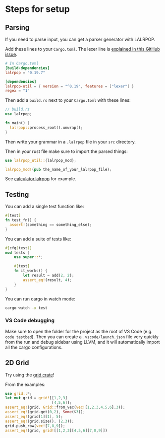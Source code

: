 # Steps for setup
## Parsing
If you need to parse input, you can get a parser generator with LALRPOP.

Add these lines to your `Cargo.toml`. The lexer line is [explained in this GitHub issue](https://github.com/lalrpop/lalrpop/issues/650#issuecomment-1032308454).

```toml
# In Cargo.toml
[build-dependencies]
lalrpop = "0.19.7"

[dependencies]
lalrpop-util = { version = "^0.19", features = ["lexer"] }
regex = "1"
```

Then add a `build.rs` next to your `Cargo.toml` with these lines:
```rust
// build.rs
use lalrpop;

fn main() {
  lalrpop::process_root().unwrap();
}
```

Then write your grammar in a `.lalrpop` file in your `src` directory.

Then in your rust file make sure to import the parsed things:
```rust
use lalrpop_util::{lalrpop_mod};

lalrpop_mod!(pub the_name_of_your_lalrpop_file);
```

See [calculator.lalrpop](../testbed/src/calculator.lalrpop) for example.

## Testing
You can add a single test function like:

```rust
#[test]
fn test_fn() {
  assert!(something == something_else);
}
```

You can add a suite of tests like:

```rust
#[cfg(test)]
mod tests {
    use super::*;

    #[test]
    fn it_works() {
        let result = add(2, 2);
        assert_eq!(result, 4);
    }
}
```

You can run cargo in watch mode:
```zsh
cargo watch -x test
```

### VS Code debugging
Make sure to open the folder for the project as the root of VS Code (e.g. `code testbed`). Then you can create a `.vscode/launch.json` file very quickly from the run and debug sidebar using LLVM, and it will automatically import all the cargo configurations.

## 2D Grid
Try using the [grid crate](https://docs.rs/grid/latest/grid/index.html)!

From the examples:

```rust
use grid::*;
let mut grid = grid![[1,2,3]
                     [4,5,6]];
assert_eq!(grid, Grid::from_vec(vec![1,2,3,4,5,6],3));
assert_eq!(grid.get(0,2), Some(&3));
assert_eq!(grid[1][1], 5);
assert_eq!(grid.size(), (2,3));
grid.push_row(vec![7,8,9]);
assert_eq!(grid, grid![[1,2,3][4,5,6][7,8,9]])
```
